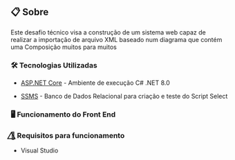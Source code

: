 ## 📋 Sobre 
<p> Este desafio técnico visa a construção de um sistema web capaz de realizar a importação de arquivo XML baseado num diagrama que contém uma Composição muitos para muitos</p>

### 🛠 Tecnologias Utilizadas

- [ASP.NET Core]([https://next-auth.js.org/](https://dotnet.microsoft.com/en-us/apps/aspnet)) - Ambiente de execução C# .NET 8.0

- [SSMS]([[https://tailwindcss.com/docs/installation](https://www.docker.com)](https://learn.microsoft.com/en-us/sql/ssms/download-sql-server-management-studio-ssms?view=sql-server-ver16)) - Banco de Dados Relacional para criação e teste do Script Select

### 🖥️ Funcionamento do Front End

 
### 🌈⃤  Requisitos para funcionamento
 - Visual Studio
